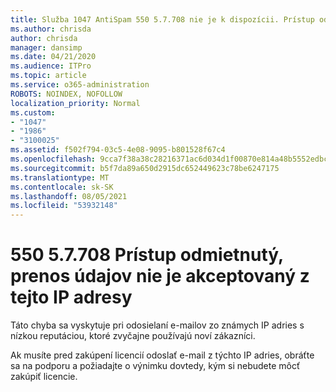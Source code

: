 ```yaml
---
title: Služba 1047 AntiSpam 550 5.7.708 nie je k dispozícii. Prístup odmietnutý, prenos údajov z tejto IP adresy nie je akceptovaný
ms.author: chrisda
author: chrisda
manager: dansimp
ms.date: 04/21/2020
ms.audience: ITPro
ms.topic: article
ms.service: o365-administration
ROBOTS: NOINDEX, NOFOLLOW
localization_priority: Normal
ms.custom:
- "1047"
- "1986"
- "3100025"
ms.assetid: f502f794-03c5-4e08-9095-b801528f67c4
ms.openlocfilehash: 9cca7f38a38c28216371ac6d034d1f00870e814a48b5552edbc58f4faf871ac6
ms.sourcegitcommit: b5f7da89a650d2915dc652449623c78be6247175
ms.translationtype: MT
ms.contentlocale: sk-SK
ms.lasthandoff: 08/05/2021
ms.locfileid: "53932148"
---
```

# <a name="550-57708-access-denied-traffic-not-accepted-from-this-ip"></a>550 5.7.708 Prístup odmietnutý, prenos údajov nie je akceptovaný z tejto IP adresy

Táto chyba sa vyskytuje pri odosielaní e-mailov zo známych IP adries s nízkou reputáciou, ktoré zvyčajne používajú noví zákazníci.

Ak musíte pred zakúpení licencií odoslať e-mail z týchto IP adries, obráťte sa na podporu a požiadajte o výnimku dovtedy, kým si nebudete môcť zakúpiť licencie.
